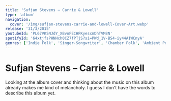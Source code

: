 ```yaml
---
title: 'Sufjan Stevens – Carrie & Lowell'
type: 'album'
navigation:
  cover: '/img/sufjan-stevens-carrie-and-lowell-Cover-Art.webp'
release: '31/3/2015'
youtubeId: 'PL67VKSNJdY_XBvoFECHFKyesxnDhTVM8N'
spotifyId: '64xtjfsPHNHch0CZ7fPTjS?si=PWd_1V-BS4-iy44A1WCnyA'
genres: ['Indie Folk', 'Singer-Songwriter', 'Chamber Folk', 'Ambient Pop']
---
```

<music-genre-list :genres="genres"></music-genre-list>

# Sufjan Stevens – Carrie & Lowell
Looking at the album cover and thinking about the music on this album already makes me kind of melancholy. I guess I don't have the words to describe this album yet.